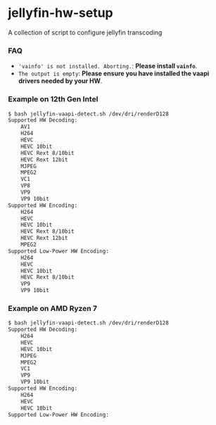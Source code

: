 # jellyfin-hw-setup
A collection of script to configure jellyfin transcoding 

### FAQ

- `'vainfo' is not installed. Aborting.`: **Please install `vainfo`**.
- `The output is empty`: **Please ensure you have installed the vaapi drivers needed by your HW**.

### Example on 12th Gen Intel

```bash
$ bash jellyfin-vaapi-detect.sh /dev/dri/renderD128
Supported HW Decoding:
    AV1
    H264
    HEVC
    HEVC 10bit
    HEVC Rext 8/10bit
    HEVC Rext 12bit
    MJPEG
    MPEG2
    VC1
    VP8
    VP9
    VP9 10bit
Supported HW Encoding:
    H264
    HEVC
    HEVC 10bit
    HEVC Rext 8/10bit
    HEVC Rext 12bit
    MPEG2
Supported Low-Power HW Encoding:
    H264
    HEVC
    HEVC 10bit
    HEVC Rext 8/10bit
    VP9
    VP9 10bit
```

### Example on AMD Ryzen 7

```bash
$ bash jellyfin-vaapi-detect.sh /dev/dri/renderD128
Supported HW Decoding:
    H264
    HEVC
    HEVC 10bit
    MJPEG
    MPEG2
    VC1
    VP9
    VP9 10bit
Supported HW Encoding:
    H264
    HEVC
    HEVC 10bit
Supported Low-Power HW Encoding:
```
